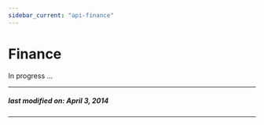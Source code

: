 ```yaml
---
sidebar_current: "api-finance"
---
```


Finance
=======

In progress ...

---
##### last modified on: April 3, 2014
---
